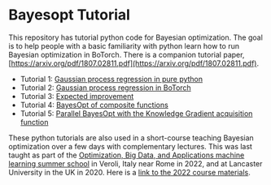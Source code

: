 # Bayesopt Tutorial

This repository has tutorial python code for Bayesian optimization. The goal is to help people with a basic familiarity with python learn how to run Bayesian optimization in BoTorch. There is a companion tutorial paper, [https://arxiv.org/pdf/1807.02811.pdf](https://arxiv.org/pdf/1807.02811.pdf).

- Tutorial 1: [Gaussian process regression in pure python](https://github.com/frazier-lab/bayesopt-tutorial/blob/main/tutorial1/Tutorial1_GP_Regression_in_Pure_Python.ipynb)
- Tutorial 2: [Gaussian process regression in BoTorch](https://github.com/frazier-lab/bayesopt-tutorial/blob/main/tutorial2/Tutorial2_GP_Regression_in_BoTorch.ipynb)
- Tutorial 3: [Expected improvement](https://github.com/frazier-lab/bayesopt-tutorial/blob/main/tutorial3/Tutorial3_ExpectedImprovement_in_BoTorch.ipynb)
- Tutorial 4: [BayesOpt of composite functions](https://github.com/frazier-lab/bayesopt-tutorial/blob/main/tutorial4/Tutorial4_Composite_Functions.ipynb)
- Tutorial 5: [Parallel BayesOpt with the Knowledge Gradient acquisition function](https://github.com/frazier-lab/bayesopt-tutorial/blob/main/tutorial5/Tutorial5_Parallel_KG.ipynb) 

These python tutorials are also used in a short-course teaching Bayesian optimization over a few days with complementary lectures. This was last taught as part of the [Optimization, Big Data, and Applications machine learning summer school](https://sites.google.com/diag.uniroma1.it/oba2022/) in Veroli, Italy near Rome in 2022, and at Lancaster University in the UK in 2020. Here is a [link to the 2022 course materials](https://docs.google.com/document/d/1mFAa27I0kIeDQPnEXFmUC2qyhf1YO8AHOh-BAqF42oY/edit?usp=sharing).
